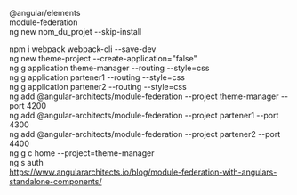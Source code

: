 @angular/elements <br>
module-federation<br>
ng new nom_du_projet --skip-install<br>

npm i webpack webpack-cli --save-dev<br>
ng new theme-project --create-application="false"<br>
ng g application theme-manager --routing --style=css<br>
ng g application partener1 --routing --style=css<br>
ng g application partener2 --routing --style=css<br>
ng add @angular-architects/module-federation --project theme-manager --port 4200<br>
ng add @angular-architects/module-federation --project partener1 --port 4300<br>
ng add @angular-architects/module-federation --project partener2 --port 4400<br>
ng g c home --project=theme-manager<br>
ng s auth<br>
https://www.angulararchitects.io/blog/module-federation-with-angulars-standalone-components/<br>
